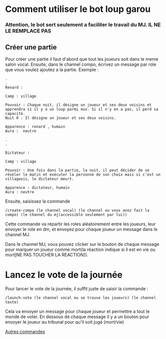 # Comment utiliser le bot loup garou




### Attention, le bot sert seulement a faciliter le travail du MJ. IL NE LE REMPLACE PAS

## Créer une partie

Pour créer une partie il faut d'abord que tout les joueurs soit dans le meme salon vocal. Ensuite, dans le channel compo, écrivez un message par role que vous voulez ajoutez a la partie. Exemple :

```
.
.
Renard : 

Camp : village 

Pouvoir : Chaque nuit, il désigne un joueur et ses deux voisins et apprendra si il y a un loup parmi eux. Si il n'y en a pas, il perd sa capacité.
Nuit 0 : Il désigne un joueur et ses deux voisins.

Apparence : renard , humain 
Aura :  neutre

```

```
.
.

Dictateur : 

Camp : village

Pouvoir : Une fois dans la partie, la nuit, il peut décider de se révéler le matin et exécuter la personne de son choix mais si c'est un villageois, le dictateur meurt.

Apparence : dictateur, humain 
Aura : neutre 

```

Ensuite, saisissez la commande 
```
/create-compo (le channel vocal) (le channel ou vous avez fait la compo) (le channel du mj(accessible seulement par lui))
```
Cette commande va répartir les roles aléatoirement entre les joueurs, leur envoyer le role en dm, et envoyez pour chaque joueur un message dans le channel MJ. 

Dans le channel MJ, vous pouvez clicker sur le bouton de chaque message pour marquer un joueur comme mort(la réaction indique si il est en vie ou mort[NE PAS TOUCHER LA REACTION]).

# Lancez le vote de la journée

Pour lancer le vote de la journée, il suffit juste de saisir la commande : 
```
/launch-vote (le channel vocal ou se trouve les joueurs) (le channel texte)
```
Cela va envoyer un message pour chaque joueur et permettre a tout le monde de voter. En dessous de chaque message il y a un bouton pour envoyer le joueur au tribunal pour qu'il soit jugé (mort/vie)

[Autres commandes](commands.html)
